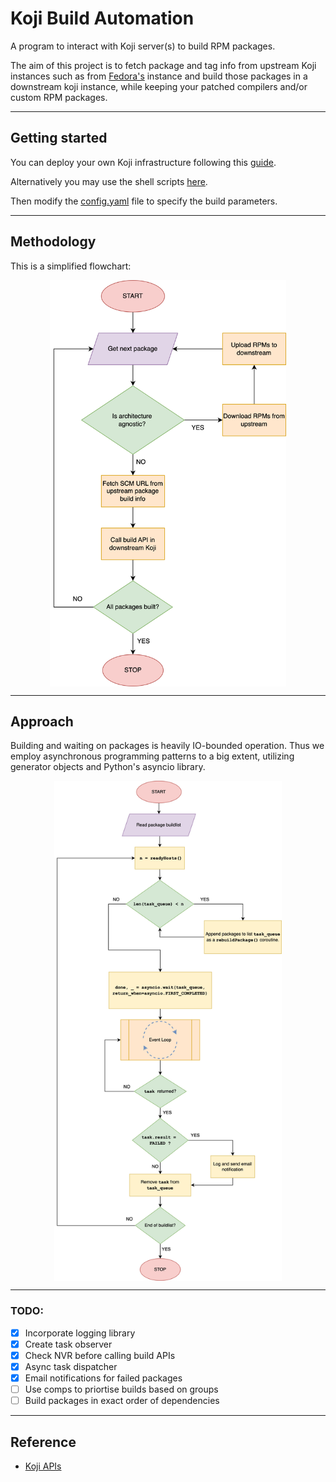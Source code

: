 # Koji Build Automation

A program to interact with Koji server(s) to build RPM packages.

The aim of this project is to fetch package and tag info from upstream Koji instances such as from [Fedora's](https://koji.fedoraproject.org/koji/) instance and build those packages in a downstream koji instance, while keeping your patched compilers and/or custom RPM packages.

---

## Getting started

You can deploy your own Koji infrastructure following this [guide](https://docs.pagure.org/koji/server_howto/).

Alternatively you may use the shell scripts [here](https://github.com/arif-desu/koji-setup).

Then modify the [config.yaml](./config.yaml) file to specify the build parameters.

---

## Methodology

This is a simplified flowchart:

<p align="center">
<img src=assets/kojiauto_flow.png  style="height:650px" align="middle" >
</p>

---

## Approach

Building and waiting on packages is heavily IO-bounded operation. Thus we employ asynchronous programming patterns to a big extent, utilizing generator objects and Python's asyncio library.

<p align="center">
<img src=assets/koji_pythonrebuild.png style="height:800px" align="middle">
</p>

---

### TODO:
- [x] Incorporate logging library
- [x] Create task observer
- [x] Check NVR before calling build APIs
- [x] Async task dispatcher
- [x] Email notifications for failed packages
- [ ] Use comps to priortise builds based on groups
- [ ] Build packages in exact order of dependencies

---

## Reference

- [Koji APIs](https://koji.fedoraproject.org/koji/api)

